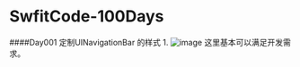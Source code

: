 # SwfitCode-100Days

####Day001 定制UINavigationBar 的样式
1.
![image](https://github.com/szy7381517/SwfitCode-100Days/blob/master/ImageResource/NavigationBarGIF001.gif)
这里基本可以满足开发需求。